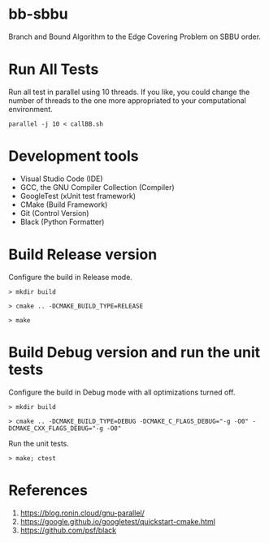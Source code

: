 # bb-sbbu
Branch and Bound Algorithm to the Edge Covering Problem on SBBU order.

# Run All Tests

Run all test in parallel using 10 threads. If you like, you could change the number of threads to the one more appropriated to your computational environment.
```
parallel -j 10 < callBB.sh
```

# Development tools

- Visual Studio Code (IDE)
- GCC, the GNU Compiler Collection (Compiler)
- GoogleTest (xUnit test framework)
- CMake (Build Framework)
- Git (Control Version)
- Black (Python Formatter)

# Build Release version

Configure the build in Release mode.
```
> mkdir build

> cmake .. -DCMAKE_BUILD_TYPE=RELEASE

> make
```

# Build Debug version and run the unit tests

Configure the build in Debug mode with all optimizations turned off.
```
> mkdir build

> cmake .. -DCMAKE_BUILD_TYPE=DEBUG -DCMAKE_C_FLAGS_DEBUG="-g -O0" -DCMAKE_CXX_FLAGS_DEBUG="-g -O0"
```
Run the unit tests.
```
> make; ctest
```

# References
1. https://blog.ronin.cloud/gnu-parallel/
2. https://google.github.io/googletest/quickstart-cmake.html
3. https://github.com/psf/black